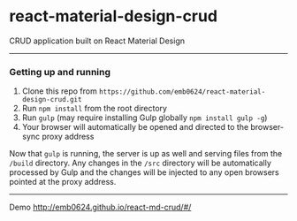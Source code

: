 react-material-design-crud
============

CRUD application built on React Material Design

---

### Getting up and running

1. Clone this repo from `https://github.com/emb0624/react-material-design-crud.git`
2. Run `npm install` from the root directory
3. Run `gulp` (may require installing Gulp globally `npm install gulp -g`)
4. Your browser will automatically be opened and directed to the browser-sync proxy address

Now that `gulp` is running, the server is up as well and serving files from the `/build` directory. Any changes in the `/src` directory will be automatically processed by Gulp and the changes will be injected to any open browsers pointed at the proxy address.

---

Demo http://emb0624.github.io/react-md-crud/#/

